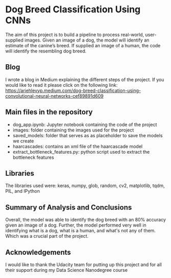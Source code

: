 # Dog Breed Classification Using CNNs
The aim of this project is to build a pipeline to process real-world, user-supplied images. Given an image of a dog, the model will identify an estimate of the canine’s breed. If supplied an image of a human, the code will identify the resembling dog breed.

## Blog
I wrote a blog in Medium explaining the different steps of the project. If you would like to read it please click on the following link: https://ariehlevyp.medium.com/dog-breed-classification-using-convolutional-neural-networks-cef89891d609

## Main files in the repository
- dog_app.ipynb: Jupyter notebook containing the code of the project
- images: folder containing the images used for the project
- saved_models: folder that serves as as placeholder to save the models we create
- haarcascades: contains an xml file of the haarcascade model
- extract_bottleneck_features.py: python script used to extract the bottleneck features

## Libraries
The libraries used were: keras, numpy, glob, random, cv2, matplotlib, tqdm, PIL, and IPython

## Summary of Analysis and Conclusions
Overall, the model was able to identify the dog breed with an 80% accuracy given an image of a dog. Further, the model performed very well in identifying what is a dog, what is a human, and what's not any of them. Which was a crucial part of the project.

## Acknowledgements
I would like to thank the Udacity team for putting up this project and for all their support during my Data Science Nanodegree course

